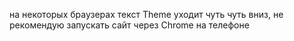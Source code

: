 на некоторых браузерах текст Theme уходит чуть чуть вниз, не рекомендую запускать сайт через Chrome на телефоне
